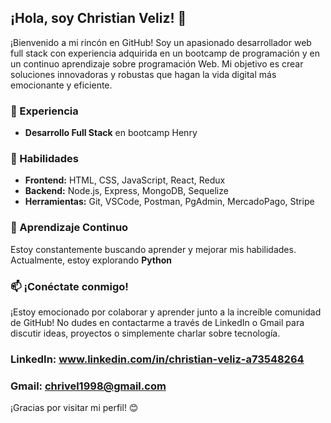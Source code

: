 ## ¡Hola, soy Christian Veliz! 👋

¡Bienvenido a mi rincón en GitHub! Soy un apasionado desarrollador web full stack con experiencia adquirida en un bootcamp de programación y en un continuo aprendizaje sobre programación Web. Mi objetivo es crear soluciones innovadoras y robustas que hagan la vida digital más emocionante y eficiente.

### 💼 Experiencia

- **Desarrollo Full Stack** en bootcamp Henry

### 🚀 Habilidades

- **Frontend:** HTML, CSS, JavaScript, React, Redux
- **Backend:** Node.js, Express, MongoDB, Sequelize
- **Herramientas:** Git, VSCode, Postman, PgAdmin, MercadoPago, Stripe

### 🌱 Aprendizaje Continuo

Estoy constantemente buscando aprender y mejorar mis habilidades. Actualmente, estoy explorando **Python**

### 📫 ¡Conéctate conmigo!

¡Estoy emocionado por colaborar y aprender junto a la increíble comunidad de GitHub! No dudes en contactarme a través de LinkedIn o Gmail para discutir ideas, proyectos o simplemente charlar sobre tecnología.
  ###  LinkedIn: **www.linkedin.com/in/christian-veliz-a73548264**
  ###  Gmail: **chrivel1998@gmail.com**
¡Gracias por visitar mi perfil! 😊
